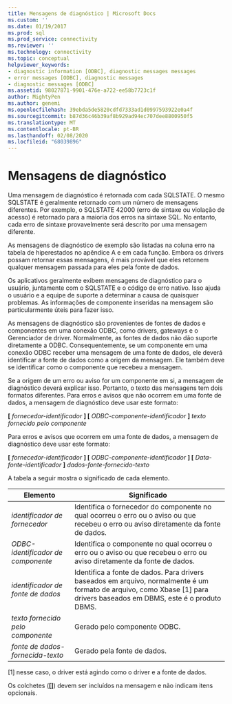 ```yaml
---
title: Mensagens de diagnóstico | Microsoft Docs
ms.custom: ''
ms.date: 01/19/2017
ms.prod: sql
ms.prod_service: connectivity
ms.reviewer: ''
ms.technology: connectivity
ms.topic: conceptual
helpviewer_keywords:
- diagnostic information [ODBC], diagnostic messages messages
- error messages [ODBC], diagnostic messages
- diagnostic messages [ODBC]
ms.assetid: 98027871-9901-476e-a722-ee58b7723c1f
author: MightyPen
ms.author: genemi
ms.openlocfilehash: 39ebda5de5820cdfd7333ad1d0997593922e0a4f
ms.sourcegitcommit: b87d36c46b39af8b929ad94ec707dee8800950f5
ms.translationtype: MT
ms.contentlocale: pt-BR
ms.lasthandoff: 02/08/2020
ms.locfileid: "68039896"
---
```

# <a name="diagnostic-messages"></a>Mensagens de diagnóstico
Uma mensagem de diagnóstico é retornada com cada SQLSTATE. O mesmo SQLSTATE é geralmente retornado com um número de mensagens diferentes. Por exemplo, o SQLSTATE 42000 (erro de sintaxe ou violação de acesso) é retornado para a maioria dos erros na sintaxe SQL. No entanto, cada erro de sintaxe provavelmente será descrito por uma mensagem diferente.  
  
 As mensagens de diagnóstico de exemplo são listadas na coluna erro na tabela de hiperestados no apêndice A e em cada função. Embora os drivers possam retornar essas mensagens, é mais provável que eles retornem qualquer mensagem passada para eles pela fonte de dados.  
  
 Os aplicativos geralmente exibem mensagens de diagnóstico para o usuário, juntamente com o SQLSTATE e o código de erro nativo. Isso ajuda o usuário e a equipe de suporte a determinar a causa de quaisquer problemas. As informações de componente inseridas na mensagem são particularmente úteis para fazer isso.  
  
 As mensagens de diagnóstico são provenientes de fontes de dados e componentes em uma conexão ODBC, como drivers, gateways e o Gerenciador de driver. Normalmente, as fontes de dados não dão suporte diretamente a ODBC. Consequentemente, se um componente em uma conexão ODBC receber uma mensagem de uma fonte de dados, ele deverá identificar a fonte de dados como a origem da mensagem. Ele também deve se identificar como o componente que recebeu a mensagem.  
  
 Se a origem de um erro ou aviso for um componente em si, a mensagem de diagnóstico deverá explicar isso. Portanto, o texto das mensagens tem dois formatos diferentes. Para erros e avisos que não ocorrem em uma fonte de dados, a mensagem de diagnóstico deve usar este formato:  
  
 **[** *fornecedor-identificador* **] [** *ODBC-componente-identificador* **]** *texto fornecido pelo componente*  
  
 Para erros e avisos que ocorrem em uma fonte de dados, a mensagem de diagnóstico deve usar este formato:  
  
 **[** *fornecedor-identificador* **] [** *ODBC-componente-identificador* **] [** *Data-fonte-identificador* **]** *dados-fonte-fornecido-texto*  
  
 A tabela a seguir mostra o significado de cada elemento.  
  
|Elemento|Significado|  
|-------------|-------------|  
|*identificador de fornecedor*|Identifica o fornecedor do componente no qual ocorreu o erro ou o aviso ou que recebeu o erro ou aviso diretamente da fonte de dados.|  
|*ODBC-identificador de componente*|Identifica o componente no qual ocorreu o erro ou o aviso ou que recebeu o erro ou aviso diretamente da fonte de dados.|  
|*identificador de fonte de dados*|Identifica a fonte de dados. Para drivers baseados em arquivo, normalmente é um formato de arquivo, como Xbase [1] para drivers baseados em DBMS, este é o produto DBMS.|  
|*texto fornecido pelo componente*|Gerado pelo componente ODBC.|  
|*fonte de dados-fornecida-texto*|Gerado pela fonte de dados.|  
  
 [1] nesse caso, o driver está agindo como o driver e a fonte de dados.  
  
 Os colchetes (**[]**) devem ser incluídos na mensagem e não indicam itens opcionais.
